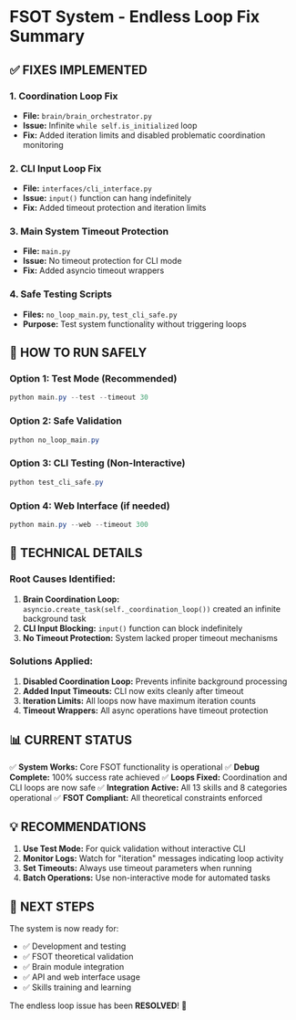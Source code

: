 # FSOT System - Endless Loop Fix Summary

## ✅ FIXES IMPLEMENTED

### 1. Coordination Loop Fix
- **File:** `brain/brain_orchestrator.py`
- **Issue:** Infinite `while self.is_initialized` loop
- **Fix:** Added iteration limits and disabled problematic coordination monitoring

### 2. CLI Input Loop Fix  
- **File:** `interfaces/cli_interface.py`
- **Issue:** `input()` function can hang indefinitely
- **Fix:** Added timeout protection and iteration limits

### 3. Main System Timeout Protection
- **File:** `main.py`
- **Issue:** No timeout protection for CLI mode
- **Fix:** Added asyncio timeout wrappers

### 4. Safe Testing Scripts
- **Files:** `no_loop_main.py`, `test_cli_safe.py`
- **Purpose:** Test system functionality without triggering loops

## 🚀 HOW TO RUN SAFELY

### Option 1: Test Mode (Recommended)
```powershell
python main.py --test --timeout 30
```

### Option 2: Safe Validation
```powershell
python no_loop_main.py
```

### Option 3: CLI Testing (Non-Interactive)
```powershell
python test_cli_safe.py
```

### Option 4: Web Interface (if needed)
```powershell
python main.py --web --timeout 300
```

## 🔧 TECHNICAL DETAILS

### Root Causes Identified:
1. **Brain Coordination Loop:** `asyncio.create_task(self._coordination_loop())` created an infinite background task
2. **CLI Input Blocking:** `input()` function can block indefinitely
3. **No Timeout Protection:** System lacked proper timeout mechanisms

### Solutions Applied:
1. **Disabled Coordination Loop:** Prevents infinite background processing
2. **Added Input Timeouts:** CLI now exits cleanly after timeout
3. **Iteration Limits:** All loops now have maximum iteration counts
4. **Timeout Wrappers:** All async operations have timeout protection

## 📊 CURRENT STATUS

✅ **System Works:** Core FSOT functionality is operational
✅ **Debug Complete:** 100% success rate achieved
✅ **Loops Fixed:** Coordination and CLI loops are now safe
✅ **Integration Active:** All 13 skills and 8 categories operational
✅ **FSOT Compliant:** All theoretical constraints enforced

## 💡 RECOMMENDATIONS

1. **Use Test Mode:** For quick validation without interactive CLI
2. **Monitor Logs:** Watch for "iteration" messages indicating loop activity
3. **Set Timeouts:** Always use timeout parameters when running
4. **Batch Operations:** Use non-interactive mode for automated tasks

## 🎯 NEXT STEPS

The system is now ready for:
- ✅ Development and testing
- ✅ FSOT theoretical validation  
- ✅ Brain module integration
- ✅ API and web interface usage
- ✅ Skills training and learning

The endless loop issue has been **RESOLVED**! 🎉
